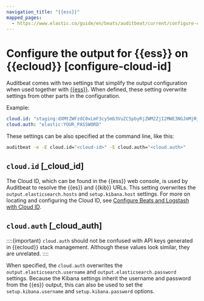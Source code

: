 ```yaml
---
navigation_title: "{{ess}}"
mapped_pages:
  - https://www.elastic.co/guide/en/beats/auditbeat/current/configure-cloud-id.html
---
```


# Configure the output for {{ess}} on {{ecloud}} [configure-cloud-id]


Auditbeat comes with two settings that simplify the output configuration when used together with [{{ess}}](https://www.elastic.co/cloud/elasticsearch-service?page=docs&placement=docs-body). When defined, these setting overwrite settings from other parts in the configuration.

Example:

```yaml
cloud.id: "staging:dXMtZWFzdC0xLmF3cy5mb3VuZC5pbyRjZWM2ZjI2MWE3NGJmMjRjZTMzYmI4ODExYjg0Mjk0ZiRjNmMyY2E2ZDA0MjI0OWFmMGNjN2Q3YTllOTYyNTc0Mw=="
cloud.auth: "elastic:YOUR_PASSWORD"
```

These settings can be also specified at the command line, like this:

```sh
auditbeat -e -E cloud.id="<cloud-id>" -E cloud.auth="<cloud.auth>"
```

## `cloud.id` [_cloud_id]

The Cloud ID, which can be found in the {{ess}} web console, is used by Auditbeat to resolve the {{es}} and {{kib}} URLs. This setting overwrites the `output.elasticsearch.hosts` and `setup.kibana.host` settings. For more on locating and configuring the Cloud ID, see [Configure Beats and Logstash with Cloud ID](docs-content://deploy-manage/deploy/cloud-enterprise/connect-elasticsearch.md).


## `cloud.auth` [_cloud_auth]

::::{important}
`cloud.auth` should not be confused with API keys generated in {{ecloud}} stack management. Although these values look similar, they are unrelated.
::::

When specified, the `cloud.auth` overwrites the `output.elasticsearch.username` and `output.elasticsearch.password` settings. Because the Kibana settings inherit the username and password from the {{es}} output, this can also be used to set the `setup.kibana.username` and `setup.kibana.password` options.
